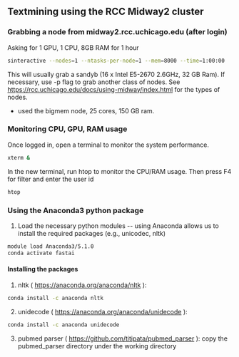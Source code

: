 ## Textmining using the RCC Midway2 cluster

### Grabbing a node from midway2.rcc.uchicago.edu (after login)
Asking for 1 GPU, 1 CPU, 8GB RAM for 1 hour
```sh
sinteractive --nodes=1 --ntasks-per-node=1 --mem=8000 --time=1:00:00
```
This will usually grab a sandyb	(16 x Intel E5-2670 2.6GHz, 32 GB Ram). If necessary, use -p flag to grab another class of nodes.
See https://rcc.uchicago.edu/docs/using-midway/index.html for the types of nodes.

* used the bigmem node, 25 cores, 150 GB ram.

### Monitoring CPU, GPU, RAM usage
Once logged in, open a terminal to monitor the system performance.
```sh
xterm &
```
In the new terminal, run htop to monitor the CPU/RAM usage. Then press F4 for filter and enter the user id
```sh
htop
```

### Using the Anaconda3 python package
1. Load the necessary python modules -- using Anaconda allows us to install the required packages (e.g., unicodec, nltk)
```sh
module load Anaconda3/5.1.0
conda activate fastai
```

#### Installing the packages ####
1. nltk ( https://anaconda.org/anaconda/nltk ):
```sh
conda install -c anaconda nltk
```

2. unidecode ( https://anaconda.org/anaconda/unidecode ): 
```sh
conda install -c anaconda unidecode
```

3. pubmed parser ( https://github.com/titipata/pubmed_parser ): copy the pubmed_parser directory under the working directory


